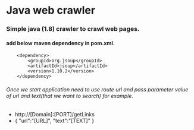 # Java web crawler
### Simple java (1.8) crawler to crawl web pages.
#### add below maven dependency in pom.xml.
>		
		<dependency>
			<groupId>org.jsoup</groupId>
			<artifactId>jsoup</artifactId>
			<version>1.10.2</version>
		</dependency>
###### Once we start application need to use route url and  pass parameter value of url and text(that we want to search) for example.
* http://[Domain]:[PORT]/getLinks <br />
* {
	"url":"[URL]",
	"text":"[TEXT]"
   }

